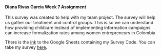 

#### Diana Rivas Garcia Week 7 Assignment 

This survey was created to help with my team project. The survey will help us gather our treatment and control groups. This is so we can understand how providing childcare instead of implementing information campaigns can increase formalization rates among women entrepreneurs in Colombia. 

There is the [ink](https://docs.google.com/spreadsheets/d/1lUcD-anGc1KC49isVP0eT_lrmbJWi62vuB2oZSCRVD4/edit#gid=64849566) to the Google Sheets containing my Survey Code. You can take my survey [here](https://gui2de.surveycto.com/collect/diana_rivas_garcia_w07_?caseid=).
